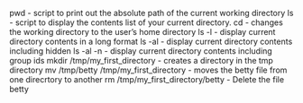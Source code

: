 pwd - script to print out the absolute path of the current working directory
ls - script to display the contents list of your current directory.
cd - changes the working directory to the user’s home directory
ls -l - display current directory contents in a long format
ls -al - display current directory contents including hidden
ls -al -n - display current directory contents including group ids
mkdir /tmp/my_first_directory - creates a directory in the tmp directory 
mv /tmp/betty /tmp/my_first_directory - moves the betty file from one direcrtory to another 
rm /tmp/my_first_directory/betty - Delete the file betty
